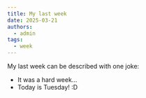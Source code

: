 ```yaml
---
title: My last week
date: 2025-03-21
authors:
  - admin
tags:
  - week
---
```

My last week can be described with one joke:
- It was a hard week...
- Today is Tuesday!
:D